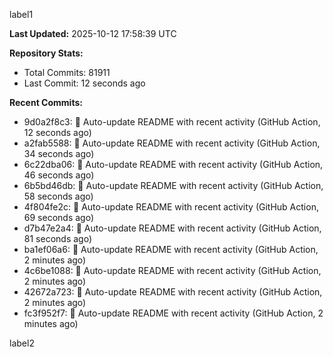 
label1 
<!-- ACTIVITY_START -->
**Last Updated:** 2025-10-12 17:58:39 UTC

**Repository Stats:**
- Total Commits: 81911
- Last Commit: 12 seconds ago

**Recent Commits:**
- 9d0a2f8c3: 🤖 Auto-update README with recent activity (GitHub Action, 12 seconds ago)
- a2fab5588: 🤖 Auto-update README with recent activity (GitHub Action, 34 seconds ago)
- 6c22dba06: 🤖 Auto-update README with recent activity (GitHub Action, 46 seconds ago)
- 6b5bd46db: 🤖 Auto-update README with recent activity (GitHub Action, 58 seconds ago)
- 4f804fe2c: 🤖 Auto-update README with recent activity (GitHub Action, 69 seconds ago)
- d7b47e2a4: 🤖 Auto-update README with recent activity (GitHub Action, 81 seconds ago)
- ba1ef06a6: 🤖 Auto-update README with recent activity (GitHub Action, 2 minutes ago)
- 4c6be1088: 🤖 Auto-update README with recent activity (GitHub Action, 2 minutes ago)
- 42672a723: 🤖 Auto-update README with recent activity (GitHub Action, 2 minutes ago)
- fc3f952f7: 🤖 Auto-update README with recent activity (GitHub Action, 2 minutes ago)
<!-- ACTIVITY_END -->

label2
